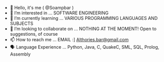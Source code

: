 - 👋 Hello, it's me ( @Soampbar )
- 👀 I’m interested in ... SOFTWARE ENGINEERING
- 🌱 I’m currently learning ... VARIOUS PROGRAMMING LANGUAGES AND SUBJECTS
- 💞️ I’m looking to collaborate on ... NOTHING AT THE MOMENT! Open to suggestions, of course
- 📫 How to reach me ... EMAIL :] Althories.bar@gmail.com
- 🗣️ Language Experience ... Python, Java, C, QuakeC, SML, SQL, Prolog, Assembly
<!---
Soampbar is a ✨ special ✨ repository because its `README.md` (this file) appears on your GitHub profile.
You can click the Preview link to take a look at your changes.
--->
